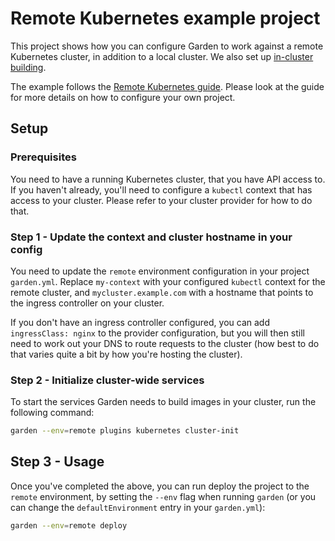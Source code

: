 # Remote Kubernetes example project

This project shows how you can configure Garden to work against a remote Kubernetes cluster, in addition to a local
cluster. We also set up [in-cluster building](https://docs.garden.io/kubernetes-plugins/advanced/in-cluster-building).

The example follows the [Remote Kubernetes guide](https://docs.garden.io/guides/remote-kubernetes). Please look
at the guide for more details on how to configure your own project.

## Setup

### Prerequisites

You need to have a running Kubernetes cluster, that you have API access to. If you haven't already, you'll need
to configure a `kubectl` context that has access to your cluster.
Please refer to your cluster provider for how to do that.

### Step 1 - Update the context and cluster hostname in your config

You need to update the `remote` environment configuration in your project `garden.yml`.
Replace `my-context` with your configured `kubectl` context for the remote cluster, and `mycluster.example.com`
with a hostname that points to the ingress controller on your cluster.

If you don't have an ingress controller configured, you can add `ingressClass: nginx` to the provider
configuration, but you will then still need to work out your DNS to route requests to the cluster (how best to do
that varies quite a bit by how you're hosting the cluster).

### Step 2 - Initialize cluster-wide services

To start the services Garden needs to build images in your cluster, run the following command:

```sh
garden --env=remote plugins kubernetes cluster-init
```

## Step 3 - Usage

Once you've completed the above, you can run deploy the project to the `remote` environment, by setting the
`--env` flag when running `garden` (or you can change the `defaultEnvironment` entry in your `garden.yml`):

```sh
garden --env=remote deploy
```
